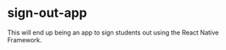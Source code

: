 # sign-out-app
This will end up being an app to sign students out using the React Native Framework.
